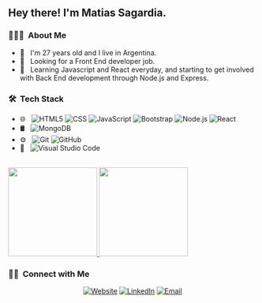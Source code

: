 <h2> Hey there! I'm Matias Sagardia.</h2>

<h3> 👨🏻‍💻 &nbsp;About Me </h3>

- 🤔 &nbsp; I'm 27 years old and I live in Argentina.
- 💼 &nbsp; Looking for a Front End developer job.
- 🌱 &nbsp; Learning Javascript and React everyday, and starting to get involved with Back End development through Node.js and Express.

<h3> 🛠 &nbsp;Tech Stack</h3>

- 🌐 &nbsp;
  ![HTML5](https://img.shields.io/badge/-HTML5-333333?style=flat&logo=HTML5)
  ![CSS](https://img.shields.io/badge/-CSS-333333?style=flat&logo=CSS3&logoColor=1572B6)
  ![JavaScript](https://img.shields.io/badge/-JavaScript-333333?style=flat&logo=javascript)
  ![Bootstrap](https://img.shields.io/badge/-Bootstrap-333333?style=flat&logo=bootstrap&logoColor=563D7C)
  ![Node.js](https://img.shields.io/badge/-Node.js-333333?style=flat&logo=node.js)
  ![React](https://img.shields.io/badge/-React-333333?style=flat&logo=react)
- 🛢 &nbsp;
  ![MongoDB](https://img.shields.io/badge/-MongoDB-333333?style=flat&logo=mongodb)
- ⚙️ &nbsp;
  ![Git](https://img.shields.io/badge/-Git-333333?style=flat&logo=git)
  ![GitHub](https://img.shields.io/badge/-GitHub-333333?style=flat&logo=github)
- 🔧 &nbsp;
  ![Visual Studio Code](https://img.shields.io/badge/-Visual%20Studio%20Code-333333?style=flat&logo=visual-studio-code&logoColor=007ACC)
  
<br/>

<a href="https://github.com/AVS1508">
  <img height="180em" src="https://github-readme-stats.vercel.app/api?username=matisagardia&theme=buefy&show_icons=true" />
  <img height="180em" src="https://github-readme-stats.vercel.app/api/top-langs/?username=matisagardia&theme=buefy&layout=compact" />
</a>

<br/>

<h3> 🤝🏻 &nbsp;Connect with Me </h3>

<p align="center">
<a href="https://www.msagardia.com/"><img alt="Website" src="https://img.shields.io/badge/Website-www.msagardia.com-blue?style=flat-square&logo=google-chrome"></a>
<a href="https://www.linkedin.com/in/matias-sagardia-52547a249/"><img alt="LinkedIn" src="https://img.shields.io/badge/LinkedIn-Matias%20Sagardia%20-blue?style=flat-square&logo=linkedin"></a>
<a href="mailto:matisagardia7@gmail.com"><img alt="Email" src="https://img.shields.io/badge/Email-matisagardia7@gmail.com-blue?style=flat-square&logo=gmail"></a>
</p>
